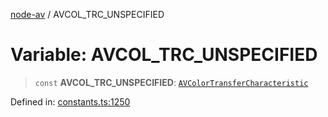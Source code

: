 [node-av](../globals.md) / AVCOL\_TRC\_UNSPECIFIED

# Variable: AVCOL\_TRC\_UNSPECIFIED

> `const` **AVCOL\_TRC\_UNSPECIFIED**: [`AVColorTransferCharacteristic`](../type-aliases/AVColorTransferCharacteristic.md)

Defined in: [constants.ts:1250](https://github.com/seydx/av/blob/f8631fc881b394300b1479f511d55cf1c370a87f/src/constants/constants.ts#L1250)
